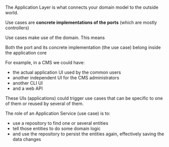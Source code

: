 The Application Layer is what connects your domain model to the outside world.

Use cases are **concrete implementations of the ports** (which are mostly controllers)

Use cases make use of the domain. This means 

Both the port and its concrete implementation (the use case) belong inside the application core

For example, in a CMS we could have:
- the actual application UI used by the common users
- another independent UI for the CMS administrators
- another CLI UI
- and a web API

These UIs (applications) could trigger use cases that can be specific to one of them or reused by several of them.

The role of an Application Service (use case) is to:
- use a repository to find one or several entities
- tell those entities to do some domain logic
- and use the repository to persist the entities again, effectively saving the data changes